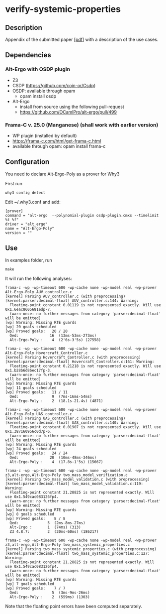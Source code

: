 # verify-systemic-properties

## Description

Appendix of the submitted paper [[pdf](appendix.pdf)] with a description of the use cases.

## Dependencies

### Alt-Ergo with OSDP plugin
- Z3
- CSDP (https://github.com/coin-or/Csdp)
- OSDP: available through opam
  - opam install osdp
- Alt-Ergo
  - install from source using the following pull-request
  - https://github.com/OCamlPro/alt-ergo/pull/499
  
  
### Frama-C v. 25.0 (Manganese) (shall work with earlier version)
  - WP plugin (installed by default)
  - https://frama-c.com/html/get-frama-c.html
  - available through opam: opam install frama-c

## Configuration

You need to declare Alt-Ergo-Poly as a prover for Why3

First run 
```
why3 config detect
```
Edit ~/.why3.conf and add:

```
[prover]
command = "alt-ergo  --polynomial-plugin osdp-plugin.cmxs --timelimit %t %f"
driver = "alt_ergo"
name = "Alt-Ergo-Poly"
version = ""
```
## Use

In examples folder, run

```
make
```

It will run the following analyses:

```
frama-c -wp -wp-timeout 600 -wp-cache none -wp-model real -wp-prover Alt-Ergo-Poly AUV_controller.c
[kernel] Parsing AUV_controller.c (with preprocessing)
[kernel:parser:decimal-float] AUV_controller.c:144: Warning: 
  Floating-point constant 0.01119 is not represented exactly. Will use 0x1.6eac8605681edp-7.
  (warn-once: no further messages from category 'parser:decimal-float' will be emitted)
[wp] Warning: Missing RTE guards
[wp] 20 goals scheduled
[wp] Proved goals:   20 / 20
  Qed:              16  (13ms-53ms-273ms)
  Alt-Ergo-Poly :    4  (2'6s-3'5s) (27558)

frama-c -wp -wp-timeout 600 -wp-cache none -wp-model real -wp-prover Alt-Ergo-Poly Hovercraft_Controller.c
[kernel] Parsing Hovercraft_Controller.c (with preprocessing)
[kernel:parser:decimal-float] Hovercraft_Controller.c:161: Warning: 
  Floating-point constant 0.21218 is not represented exactly. Will use 0x1.b28b6d86ec17fp-3.
  (warn-once: no further messages from category 'parser:decimal-float' will be emitted)
[wp] Warning: Missing RTE guards
[wp] 11 goals scheduled
[wp] Proved goals:   11 / 11
  Qed:               9  (7ms-16ms-54ms)
  Alt-Ergo-Poly :    2  (18.1s-21.4s) (4871)

frama-c -wp -wp-timeout 600 -wp-cache none -wp-model real -wp-prover Alt-Ergo-Poly UAS_controller.c
[kernel] Parsing UAS_controller.c (with preprocessing)
[kernel:parser:decimal-float] UAS_controller.c:140: Warning: 
  Floating-point constant 0.01907 is not represented exactly. Will use 0x1.387160956c0d7p-6.
  (warn-once: no further messages from category 'parser:decimal-float' will be emitted)
[wp] Warning: Missing RTE guards
[wp] 24 goals scheduled
[wp] Proved goals:   24 / 24
  Qed:              20  (10ms-48ms-346ms)
  Alt-Ergo-Poly :    4  (17.8s-1'5s) (15667)

frama-c -wp -wp-timeout 600 -wp-cache none -wp-model real -wp-prover z3,alt-ergo,Alt-Ergo-Poly two_mass_model_verification.c
[kernel] Parsing two_mass_model_validation.c (with preprocessing)
[kernel:parser:decimal-float] two_mass_model_validation.c:119: Warning: 
  Floating-point constant 21.28825 is not represented exactly. Will use 0x1.549cac083126fp4.
  (warn-once: no further messages from category 'parser:decimal-float' will be emitted)
[wp] Warning: Missing RTE guards
[wp] 8 goals scheduled
[wp] Proved goals:    8 / 8
  Qed:             5  (2ms-8ms-27ms)
  Alt-Ergo :       1  (74ms) (313)
  Z3 4.8.7:        2  (20ms-60ms) (186217)

frama-c -wp -wp-timeout 600 -wp-cache none -wp-model real -wp-prover z3,alt-ergo,Alt-Ergo-Poly two_mass_systemic_properties.c
[kernel] Parsing two_mass_systemic_properties.c (with preprocessing)
[kernel:parser:decimal-float] two_mass_systemic_properties.c:127: Warning: 
  Floating-point constant 21.28825 is not represented exactly. Will use 0x1.549cac083126fp4.
  (warn-once: no further messages from category 'parser:decimal-float' will be emitted)
[wp] Warning: Missing RTE guards
[wp] 7 goals scheduled
[wp] Proved goals:    7 / 7
  Qed:               5  (3ms-9ms-26ms)
  Alt-Ergo-Poly :    2  (559ms) (1303)  

```

Note that the floating point errors have been computed separately.

